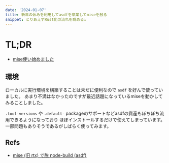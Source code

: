```yaml
---
date: '2024-01-07'
title: 新年の休みを利用してasdfを卒業してmiseを触る
snippet: とりあえずRust化の流れを眺める☕
---
```


# TL;DR

- [mise使い始めました](https://github.com/9renpoto/dotfiles/pull/366)

## 環境

ローカルに実行環境を構築することは未だに便利なので `asdf` を好んで使っていました。
あまり不満はなかったのですが最近話題になっているmiseを動かしてみることしました。

`.tool-versions` や `.default-` packageのサポートなどasdfの資産もぼちぼち流用できるようになっており
ほぼインストールするだけで使えてしまっています。一部問題もありそうであるがしばらく使ってみます。

## Refs

- [mise (旧 rtx) で脱 node-build (asdf)](https://zenn.dev/teppeis/articles/2024-01-introduce-mise)
